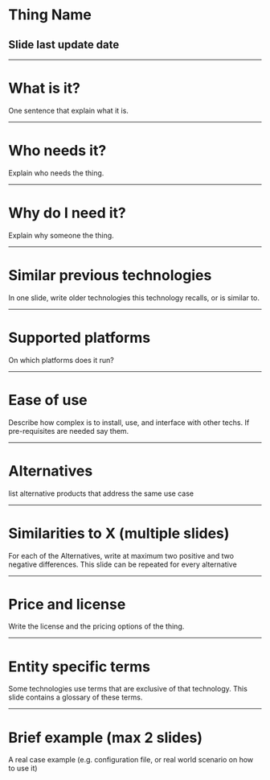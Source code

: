 # Thing Name
##  Slide last update date

<!---
Comment?
-->

---

# What is it?

One sentence that explain what it is.

---

# Who needs it?

Explain who needs the thing.

---

# Why do I need it?

Explain why someone the thing.

---

# Similar previous technologies

In one slide, write older technologies this technology recalls, or is similar to.

---

# Supported platforms

On which platforms does it run?

---

# Ease of use

Describe how complex is to install, use, and interface with other techs. If pre-requisites are needed say them.

---

# Alternatives

list alternative products that address the same use case

---

# Similarities to X (multiple slides)

For each of the Alternatives, write at maximum two positive and two negative differences.
This slide can be repeated for every alternative

---

# Price and license


Write the license and the pricing options of the thing.

---

# Entity specific terms

Some technologies use terms that are exclusive of that technology. This slide contains a glossary
of these terms.

---

# Brief example (max 2 slides)

A real case example (e.g. configuration file, or real world scenario on how to use it)
